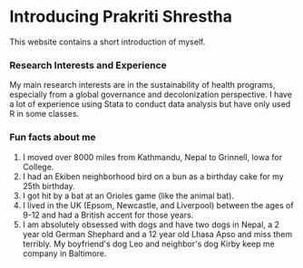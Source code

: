 # Introducing Prakriti Shrestha
This website contains a short introduction of myself.

### Research Interests and Experience 
My main research interests are in the sustainability of health programs, especially from a global governance and decolonization perspective. I have a lot of experience using Stata to conduct data analysis but have only used R in some classes. 

### Fun facts about me 
1. I moved over 8000 miles from Kathmandu, Nepal to Grinnell, Iowa for College.
2. I had an Ekiben neighborhood bird on a bun as a birthday cake for my 25th birthday.
3. I got hit by a bat at an Orioles game (like the animal bat).
4. I lived in the UK (Epsom, Newcastle, and Liverpool) between the ages of 9-12 and had a British accent for those years.
5. I am absolutely obsessed with dogs and have two dogs in Nepal, a 2 year old German Shephard and a 12 year old Lhasa Apso and miss them terribly. My boyfriend's dog Leo and neighbor's dog Kirby keep me company in Baltimore. 